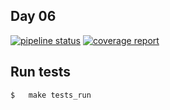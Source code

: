 ## Day 06

[![pipeline status](https://git.emile-lepetit.fr/epitech/tek-2/piscine-cpp/day-06/badges/master/pipeline.svg)](https://git.emile-lepetit.fr/epitech/tek-2/piscine-cpp/day-06/commits/master)
[![coverage report](https://git.emile-lepetit.fr/epitech/tek-2/piscine-cpp/day-06/badges/master/coverage.svg)](https://git.emile-lepetit.fr/epitech/tek-2/piscine-cpp/day-06/commits/master)

## Run tests
```bash
$   make tests_run
```
